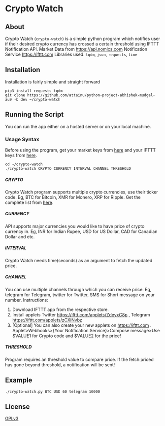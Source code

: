 # **Crypto Watch**

## About

Crypto Watch (`crypto-watch`) is a simple python program which notifies user if their desired crypto currency has crossed a certain threshold using IFTTT Notification API.
Market Data from https://api.nomics.com
Notification Service https://ifttt.com
Libraries used: `tqdm`, `json`, `requests`, `time`


## Installation
Installation is fairly simple and straight forward

    pip3 install requests tqdm
    git clone https://github.com/attainu/python-project-abhishek-mudgal-au9 -b dev ~/crypto-watch
     
   ##  Running the Script
  You can run the app either on a hosted server or on your local machine.

### Usage Syntax
Before using the program, get your market keys from [here](https://api.nomics.com) and your IFTTT keys from [here](https://ifttt.com).

    cd ~/crypto-watch
    ./crypto-watch CRYPTO CURRENCY INTERVAL CHANNEL THRESHOLD
	
##### CRYPTO
Crypto Watch program supports multiple crypto currencies, use their ticker code. Eg, BTC for Bitcoin, XMR for Monero, XRP for Ripple. Get the complete list from [here](https://nomics.com/).

##### CURRENCY
API supports major currencies you would like to have price of crypto currency in. Eg, INR for Indian Rupee, USD for US Dollar, CAD for Canadian Dollar and etc.

##### INTERVAL
Crypto Watch needs time(seconds) as an argument to fetch the updated price.

##### CHANNEL
You can use multiple channels through which you can receive price. Eg, telegram for Telegram, twitter for Twitter, SMS for Short message on your number.
Instructions:

 1. Download IFTTT app from the respective store.
 2. Install applets Twitter https://ifttt.com/applets/ZdeyxC8p , Telegram https://ifttt.com/applets/zCXiNvbz
 3. [Optional] You can also create your new applets on https://ifttt.com . Applet>Webhooks>{Your Notification Service}>Compose message>Use $VALUE1 for Crypto code and $VALUE2 for the price!

##### THRESHOLD
Program requires an threshold value to compare price. If the fetch priced has gone beyond threshold, a notification will be sent!

## Example

    ./crypto-watch.py BTC USD 60 telegram 10000

## License

[GPLv3](https://github.com/attainu/python-project-abhishek-mudgal-au9/blob/dev/LICENSE)


